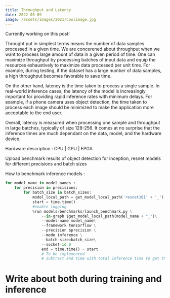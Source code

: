 ```yaml
---
title: Throughput and Latency
date: 2022-05-09
image: /assets/images/2021/coolimage.jpg
---
```


Currently working on this post!

Throught put in simplest terms means the number of data samples processed in a given time. We are concerened about throughput when we want to process large amount of data in a given period of time. One can maximize throughput by processing batches of input data and equip the resources exhaustively to maximize data processed per unit time. For example, during testing, if the dataset has a large number of data samples, a high throughput becomes favorable to save time.

On the other hand, latency is the time taken to process a single sample. In real-world inference cases, the latency of the model is increasingly important for providing rapid inference rates with minimum delays. For example, if a phone camera uses object detection, the time taken to process each image should be minimized to make the application more acceptable to the end user. 

Overall, latency is measured when processing one sample and throughput in large batches, typically of size 128-256. It comes at no surprise that the inference times are much dependant on the data, model, and the hardware device. 

Hardware description : CPU | GPU | FPGA

Upload benchmark results of object detection for inception, resnet models for different precisions and batch sizes

How to benchmark inference models : 

```python
for model_name in model_names_:
    for precision in precisions:        
        for batch_size in batch_sizes:
            model_local_path = get_model_local_path('resnet101' + '_')
            start = time.time()
            #enable logging
            %run models/benchmarks/launch_benchmark.py \
                --in-graph $get_model_local_path(model_name + "_")\
                --model-name model_name\
                --framework tensorflow \
                --precision $precision \
                --mode inference \
                --batch-size=batch_size\
                --socket-id 0
                end = time.time() - start
                # To be implemented
                # subtract end time with total inference time to get the initialization time
```

# Write about both during training and inference
    
<!-- 
This is your first blog post. And it can contain a lot of stuff. So let's go through a few things.

## Code for fun or profit

Having good looking (totally opiniated here, no) code snippets is mandatory. At least for myself. The included Prism config is based on [this selection](https://prismjs.com/download.html#themes=prism-coy&languages=markup+css+clike+javascript+bash+docker+java+regex+ruby+rust+scala+shell-session+typescript&plugins=show-language+toolbar). No standard theme has been chosen, there are some modifications to fit the Chirpy UX.

Find here an excerpt of the visuals.

### Bash

```bash
if [ -z "$HEROKU_PWA_APP_NAME" ]; then
    echo "Please provide HEROKU_PWA_APP_NAME environment variable"
    exit 1
fi
```

### JavaScript

```javascript
const jestLwcConfig = require("@lwc/jest-preset");
import { resolve } from "path";

export const jestConfig = {
    ...jestLwcConfig,
    resolver: resolve(__dirname, "../utils/resolver.js")
};
```

## Images, images, images

First, you'll notice this stunning picture. I got it royalty-free from Pixabay (great site). Now, that's not the point that I want to make here. The image is not added via Markdown, but instead via the `image` value of the Markdown front matter. As it's always good IMHO to start with a visual you'll get a standardized way of addding an image asset.

Second, the image is optimized for your browser size _and_ browser. Depending on what you currently use as browser you'll get i. e. a JPG or a WebP file. All in the right size for the screen. Obviously, all images have standard settings for lazy loading etc.

## Headings all over the place

It's all standard markdown to render the headings, and as well to display the table of contents (TOC) on the right side.

Note: never ever add a first level heading (aka: `h1`) to your page. This will break accessibility, as the title is already an h1, and will be represented as such in the rendered HTML.

## Other stuff

As to be expected you can do all the things that are _standard_ Markdown. So tables, blockquotes etc. And if you prefer to add custom Markdown functionality, just extend the configuration with custom [markdown-it](https://github.com/markdown-it/markdown-it) plugins. -->
